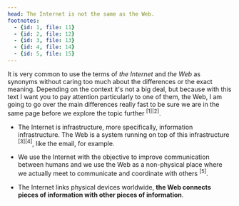 ```yaml
---
head: The Internet is not the same as the Web.
footnotes:
  - {id: 1, file: 11}
  - {id: 2, file: 12}
  - {id: 3, file: 13}
  - {id: 4, file: 14}
  - {id: 5, file: 15}
---
```


It is very common to use the terms of *the Internet* and *the Web* as synonyms without caring too much about the differences or the exact meaning. Depending on the context it's not a big deal, but because with this text I want you to pay attention particularly to one of them, the Web, I am going to go over the main differences really fast to be sure we are in the same page before we explore the topic further <sup>[1][2]</sup>.

- The Internet is infrastructure, more specifically, information infrastructure. The Web is a system running on top of this infrastructure <sup>[3][4]</sup>, like the email, for example.

- We use the Internet with the objective to improve communication between humans and we use the Web as a non-physical place where we actually meet to communicate and coordinate with others <sup>[5]</sup>. 

- The Internet links physical devices worldwide, **the Web connects pieces of information with other pieces of information**.